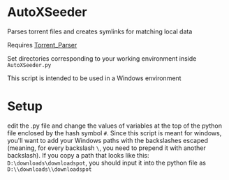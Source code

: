 # AutoXSeeder
Parses torrent files and creates symlinks for matching local data

Requires [Torrent_Parser](https://pypi.org/project/torrent_parser/)

Set directories corresponding to your working environment inside `AutoXSeeder.py`

This script is intended to be used in a Windows environment

# Setup

edit the .py file and change the values of variables at the top of the python file enclosed by the hash symbol `#`. Since this script is meant for windows, you'll want to add your Windows paths with the backslashes escaped (meaning, for every backslash `\`, you need to prepend it with another backslash). If you copy a path that looks like this: `D:\downloads\downloadspot`, you should input it into the python file as `D:\\downloads\\downloadspot`
